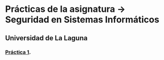 # Prácticas de la asignatura -> Seguridad en Sistemas Informáticos 
## Universidad de La Laguna
### [Práctica 1]().
